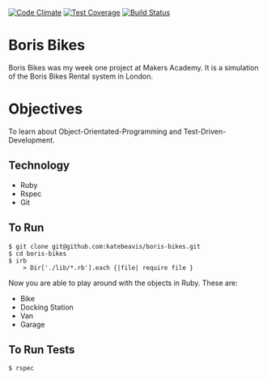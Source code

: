 [![Code Climate](https://codeclimate.com/github/katebeavis/boris-bikes/badges/gpa.svg)](https://codeclimate.com/github/katebeavis/boris-bikes) [![Test Coverage](https://codeclimate.com/github/katebeavis/boris-bikes/badges/coverage.svg)](https://codeclimate.com/github/katebeavis/boris-bikes) [![Build Status](https://travis-ci.org/katebeavis/boris-bikes.svg?branch=master)](https://travis-ci.org/katebeavis/boris-bikes)
# Boris Bikes

Boris Bikes was my week one project at Makers Academy. It is a simulation of the Boris Bikes Rental system in London.

# Objectives

To learn about Object-Orientated-Programming and Test-Driven-Development.

## Technology
- Ruby
- Rspec
- Git

## To Run
```
$ git clone git@github.com:katebeavis/boris-bikes.git
$ cd boris-bikes
$ irb
    > Dir['./lib/*.rb'].each {|file| require file }
```

Now you are able to play around with the objects in Ruby. These are:
- Bike
- Docking Station
- Van
- Garage

## To Run Tests
```
$ rspec
```
